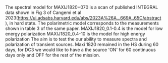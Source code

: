 The spectral model for MAXIJ1820+070 is a scan of published INTEGRAL data shown in Fig 3 of
Cangemi et al 2023(https://ui.adsabs.harvard.edu/abs/2023A%26A...669A..65C/abstract ), in hard state. 
The polarimetric model corresponds to the measurements shown in table 3 of the same paper.
MAXIJ1820_0.1-0.4 is the model for low energy polarization 
MAXIJ1820_0.4-10  is the model for high energy polarization
The aim  is to test the our ability to measure spectra and polarization of transient sources.
Maxi 1820 remained in the HS during 60 days, for DC3 we would like to have a the source 
'ON' for 60 continuous days only and OFF for the rest of the mission.



